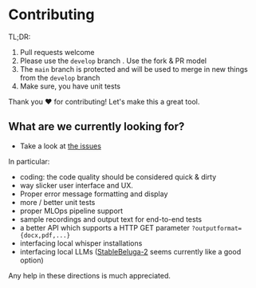# Contributing

TL;DR:
  1. Pull requests welcome
  2. Please use the `develop` branch . Use the fork & PR model
  3. The `main` branch is protected and will be used to merge in new things from the `develop` branch
  4. Make sure, you have unit tests

Thank you ❤️ for contributing! Let's make this a great tool.

## What are we currently looking for?

* Take a look at [the issues](https://github.com/aaronkaplan/xscriber/issues)

In particular:
- coding: the code quality should be considered quick & dirty
- way slicker user interface and UX. 
- Proper error message formatting and display
- more / better unit tests
- proper MLOps pipeline support
- sample recordings and output text for end-to-end tests
- a better API which supports a HTTP GET parameter `?outputformat={docx,pdf,...}`
- interfacing local whisper installations
- interfacing local LLMs ([StableBeluga-2]() seems currently like a good option)
     
Any help in these directions is much appreciated.
